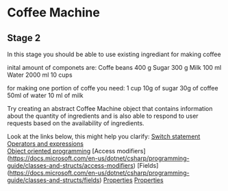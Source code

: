 # Coffee Machine

## Stage 2

In this stage you should be able to use existing ingrediant for making coffee

inital amount of componets are:
Coffe beans 400 g
Sugar 300 g
Milk 100 ml
Water 2000 ml
10 cups

for making one portion of coffe you need:
1 cup
10g of sugar
30g of coffee
50ml of water
10 ml of milk

Try creating an abstract Coffee Machine object that contains information about the quantity of ingredients 
and is also able to respond to user requests based on the availability of ingredients.

Look at the links below, this might help you clarify: 
[Switch statement](https://docs.microsoft.com/en-us/dotnet/csharp/language-reference/keywords/switch)
[Operators and expressions](https://docs.microsoft.com/en-us/dotnet/csharp/language-reference/operators/)  
[Object oriented programming](https://docs.microsoft.com/en-us/dotnet/csharp/fundamentals/tutorials/classes) 
[Access modifiers] (https://docs.microsoft.com/en-us/dotnet/csharp/programming-guide/classes-and-structs/access-modifiers)
[Fields] (https://docs.microsoft.com/en-us/dotnet/csharp/programming-guide/classes-and-structs/fields)
[Properties](https://docs.microsoft.com/en-us/dotnet/csharp/programming-guide/classes-and-structs/properties)
[Properties](https://docs.microsoft.com/en-us/dotnet/csharp/properties)
